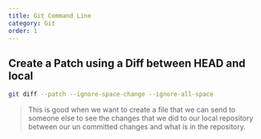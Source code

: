 ```yaml
---
title: Git Command Line
category: Git
order: 1
---
```


## Create a Patch using a Diff between HEAD and local

``` bash
git diff --patch --ignore-space-change --ignore-all-space
```

> This is good when we want to create a file that we can send to someone else to see the changes that we did to our local repository between our un committed changes and what is in the repository.
